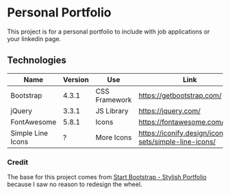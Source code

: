 # Personal Portfolio

This project is for a personal portfolio to include with job applications or your linkedin page.

## Technologies
Name | Version | Use | Link 
--- | --- | --- | --- 
Bootstrap | 4.3.1 | CSS Framework | https://getbootstrap.com/ 
jQuery | 3.3.1 | JS Library | https://jquery.com/ 
FontAwesome | 5.8.1 | Icons | https://fontawesome.com/icons 
Simple Line Icons | ? | More Icons | https://iconify.design/icon-sets/simple-line-icons/


### Credit

The base for this project comes from [Start Bootstrap - Stylish Portfolio](https://startbootstrap.com/template-overviews/stylish-portfolio/) 
because I saw no reason to redesign the wheel.
